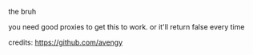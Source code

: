 the bruh

you need good proxies to get this to work. or it'll return false every time

credits: https://github.com/avengy
